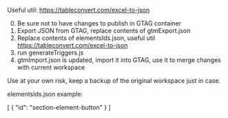 Useful util:
https://tableconvert.com/excel-to-json

0. Be sure not to have changes to publish in GTAG container
1. Export JSON from GTAG, replace contents of gtmExport.json
2. Replace contents of elementsIds.json, useful util https://tableconvert.com/excel-to-json
3. run generateTriggers.js
4. gtmImport.json is updated, import it into GTAG, use it to merge changes with current workspace


Use at your own risk, keep a backup of the original workspace just in case.


elementsIds.json example:

[
  {
      "id": "section-element-button"
  }
]